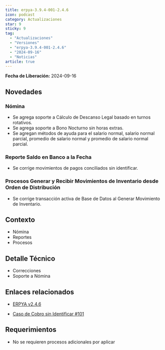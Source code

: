 ```yaml
---
title: erpya-3.9.4-001-2.4.6
icon: podcast
category: Actualizaciones
star: 9
sticky: 9
tag:
  - "Actualizaciones"
  - "Versiones"
  - "erpya-3.9.4-001-2.4.6"
  - "2024-09-16"
  - "Noticias"
article: true
---
```


**Fecha de Liberación:** 2024-09-16

## Novedades

### Nómina

- Se agrega soporte a Cálculo de Descanso Legal basado en turnos rotativos.
- Se agrega soporte a Bono Nocturno sin horas extras.
- Se agregan métodos de ayuda para el salario normal, salario normal parcial, promedio de salario normal y promedio de salario normal parcial.

### Reporte Saldo en Banco a la Fecha

- Se corrige movimientos de pagos conciliados sin identificar.

### Procesos Generar y Recibir Movimientos de Inventario desde Orden de Distribución

- Se corrige transacción activa de Base de Datos al Generar Movimiento de Inventario.

## Contexto

- Nómina
- Reportes
- Procesos

## Detalle Técnico

- Correcciones
- Soporte a Nómina

## Enlaces relacionados

- [ERPYA v2.4.6](https://github.com/erpya/adempiere_patch_zk/releases/tag/2.4.6)

- [Caso de Cobro sin Identificar #101](https://github.com/erpcya/Control-NATULAC/issues/101)

## Requerimientos

- No se requieren procesos adicionales por aplicar

